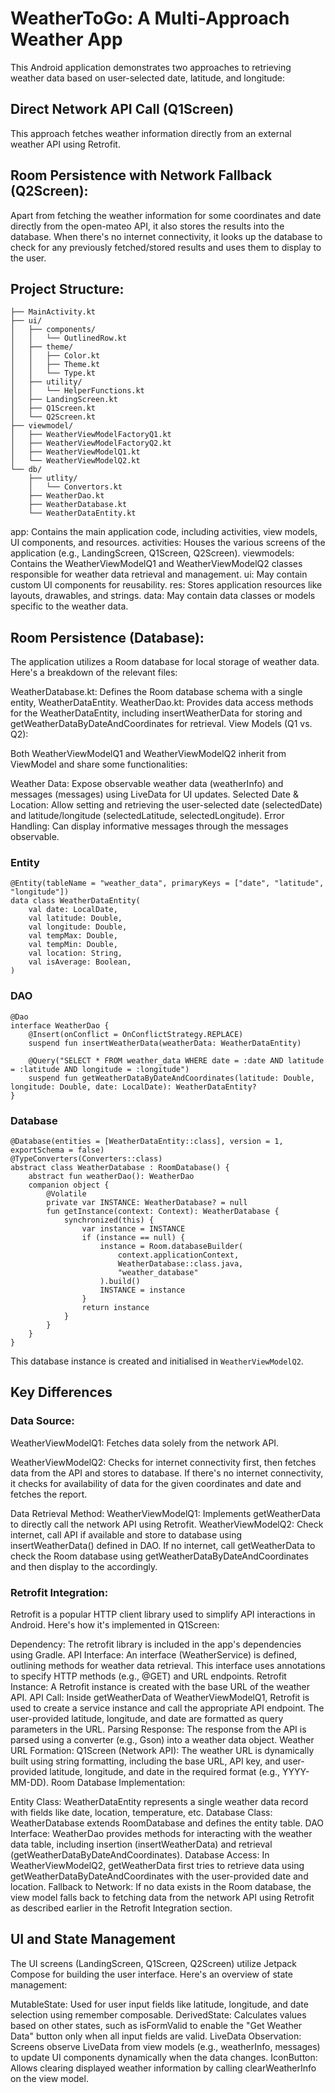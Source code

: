 # WeatherToGo: A Multi-Approach Weather App
This Android application demonstrates two approaches to retrieving weather data based on user-selected date, latitude, and longitude:

## Direct Network API Call (Q1Screen)
 This approach fetches weather information directly from an external weather API using Retrofit.
## Room Persistence with Network Fallback (Q2Screen):
Apart from fetching the weather information for some coordinates and date directly from the open-mateo API, it also stores the results into the database. When there's no internet connectivity, it looks up the database to check for any previously fetched/stored results and uses them to display to the user. 

## Project Structure:    
    ├── MainActivity.kt
    ├── ui/
    │   ├── components/
    │   │   └── OutlinedRow.kt
    │   ├── theme/
    │   │   ├── Color.kt
    │   │   ├── Theme.kt
    │   │   └── Type.kt
    │   ├── utility/
    │   │   └── HelperFunctions.kt
    │   ├── LandingScreen.kt
    │   ├── Q1Screen.kt
    │   └── Q2Screen.kt
    ├── viewmodel/
    │   ├── WeatherViewModelFactoryQ1.kt
    │   ├── WeatherViewModelFactoryQ2.kt
    │   ├── WeatherViewModelQ1.kt
    │   └── WeatherViewModelQ2.kt
    └── db/
        ├── utlity/
        │   └── Convertors.kt
        ├── WeatherDao.kt
        ├── WeatherDatabase.kt
        └── WeatherDataEntity.kt


app: Contains the main application code, including activities, view models, UI components, and resources.
activities: Houses the various screens of the application (e.g., LandingScreen, Q1Screen, Q2Screen).
viewmodels: Contains the WeatherViewModelQ1 and WeatherViewModelQ2 classes responsible for weather data retrieval and management.
ui: May contain custom UI components for reusability.
res: Stores application resources like layouts, drawables, and strings.
data: May contain data classes or models specific to the weather data.


## Room Persistence (Database):
The application utilizes a Room database for local storage of weather data. Here's a breakdown of the relevant files:

WeatherDatabase.kt: Defines the Room database schema with a single entity, WeatherDataEntity.
WeatherDao.kt: Provides data access methods for the WeatherDataEntity, including insertWeatherData for storing and getWeatherDataByDateAndCoordinates for retrieval.
View Models (Q1 vs. Q2):

Both WeatherViewModelQ1 and WeatherViewModelQ2 inherit from ViewModel and share some functionalities:

Weather Data: Expose observable weather data (weatherInfo) and messages (messages) using LiveData for UI updates.
Selected Date & Location: Allow setting and retrieving the user-selected date (selectedDate) and latitude/longitude (selectedLatitude, selectedLongitude).
Error Handling: Can display informative messages through the messages observable.


### Entity
```
@Entity(tableName = "weather_data", primaryKeys = ["date", "latitude", "longitude"])
data class WeatherDataEntity(
    val date: LocalDate,
    val latitude: Double,
    val longitude: Double,
    val tempMax: Double,
    val tempMin: Double,
    val location: String,
    val isAverage: Boolean,
)
```
### DAO
```
@Dao
interface WeatherDao {
    @Insert(onConflict = OnConflictStrategy.REPLACE)
    suspend fun insertWeatherData(weatherData: WeatherDataEntity)

    @Query("SELECT * FROM weather_data WHERE date = :date AND latitude = :latitude AND longitude = :longitude")
    suspend fun getWeatherDataByDateAndCoordinates(latitude: Double, longitude: Double, date: LocalDate): WeatherDataEntity?
}
```

### Database
```
@Database(entities = [WeatherDataEntity::class], version = 1, exportSchema = false)
@TypeConverters(Converters::class)
abstract class WeatherDatabase : RoomDatabase() {
    abstract fun weatherDao(): WeatherDao
    companion object {
        @Volatile
        private var INSTANCE: WeatherDatabase? = null
        fun getInstance(context: Context): WeatherDatabase {
            synchronized(this) {
                var instance = INSTANCE
                if (instance == null) {
                    instance = Room.databaseBuilder(
                        context.applicationContext,
                        WeatherDatabase::class.java,
                        "weather_database"
                    ).build()
                    INSTANCE = instance
                }
                return instance
            }
        }
    }
}
```

This database instance is created and initialised in ``WeatherViewModelQ2``.

## Key Differences

### Data Source:
WeatherViewModelQ1: Fetches data solely from the network API.

WeatherViewModelQ2: Checks for internet connectivity first, then fetches data from the API and stores to database. If there's no internet connectivity, it checks for availability of data for the given coordinates and date and fetches the report.

Data Retrieval Method:
WeatherViewModelQ1: Implements getWeatherData to directly call the network API using Retrofit.
WeatherViewModelQ2: Check internet, call API if available and store to database using insertWeatherData() defined in DAO. If no internet, call getWeatherData to check the Room database using getWeatherDataByDateAndCoordinates and then display to the accordingly.

### Retrofit Integration:

Retrofit is a popular HTTP client library used to simplify API interactions in Android. Here's how it's implemented in Q1Screen:

Dependency: The retrofit library is included in the app's dependencies using Gradle.
API Interface: An interface (WeatherService) is defined, outlining methods for weather data retrieval. This interface uses annotations to specify HTTP methods (e.g., @GET) and URL endpoints.
Retrofit Instance: A Retrofit instance is created with the base URL of the weather API.
API Call: Inside getWeatherData of WeatherViewModelQ1, Retrofit is used to create a service instance and call the appropriate API endpoint. The user-provided latitude, longitude, and date are formatted as query parameters in the URL.
Parsing Response: The response from the API is parsed using a converter (e.g., Gson) into a weather data object.
Weather URL Formation:
Q1Screen (Network API): The weather URL is dynamically built using string formatting, including the base URL, API key, and user-provided latitude, longitude, and date in the required format (e.g., YYYY-MM-DD).
Room Database Implementation:

Entity Class: WeatherDataEntity represents a single weather data record with fields like date, location, temperature, etc.
Database Class: WeatherDatabase extends RoomDatabase and defines the entity table.
DAO Interface: WeatherDao provides methods for interacting with the weather data table, including insertion (insertWeatherData) and retrieval (getWeatherDataByDateAndCoordinates).
Database Access: In WeatherViewModelQ2, getWeatherData first tries to retrieve data using getWeatherDataByDateAndCoordinates with the user-provided date and location.
Fallback to Network: If no data exists in the Room database, the view model falls back to fetching data from the network API using Retrofit as described earlier in the Retrofit Integration section.

## UI and State Management
The UI screens (LandingScreen, Q1Screen, Q2Screen) utilize Jetpack Compose for building the user interface. Here's an overview of state management:

MutableState: Used for user input fields like latitude, longitude, and date selection using remember composable.
DerivedState: Calculates values based on other states, such as isFormValid to enable the "Get Weather Data" button only when all input fields are valid.
LiveData Observation: Screens observe LiveData from view models (e.g., weatherInfo, messages) to update UI components dynamically when the data changes.
IconButton: Allows clearing displayed weather information by calling clearWeatherInfo on the view model.
